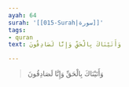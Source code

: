 ```yaml
---
ayah: 64
surah: '[[015-Surah|سورة]]'
tags:
- quran
text: وَأَتَيْنَاكَ بِالْحَقِّ وَإِنَّا لَصَادِقُونَ

---
```

> وَأَتَيْنَاكَ بِالْحَقِّ وَإِنَّا لَصَادِقُونَ
